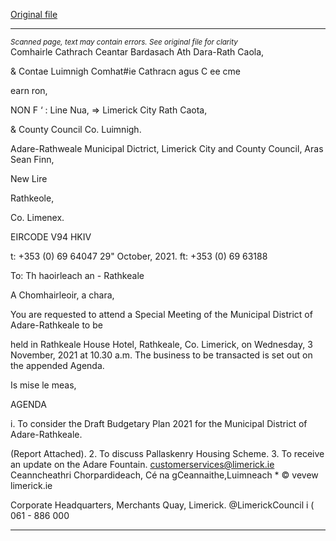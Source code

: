 [Original file](https://www.limerick.ie/sites/default/files/media/documents/2021-11/00-agenda-3rd-november-2021.pdf)

---
*<small>Scanned page, text may contain errors. See original file for clarity</small>*  
Comhairle Cathrach Ceantar Bardasach Ath Dara-Rath Caola,

& Contae Luimnigh Comhat#ie Cathracn agus C ee cme

earn ron,

NON F ‘ : Line Nua,
=> Limerick City Rath Caota,

& County Council Co. Luimnigh.

Adare-Rathweale Municipal Dictrict,
Limerick City and County Council,
Aras Sean Finn,

New Lire

Rathkeole,

Co. Limenex.

EIRCODE V94 HKIV

t: +353 (0) 69 64047
29" October, 2021. ft: +353 (0) 69 63188

To: Th haoirleach an \-
Rathkeale

A Chomhairleoir, a chara,

You are requested to attend a Special Meeting of the Municipal District of Adare-Rathkeale to be

held in Rathkeale House Hotel, Rathkeale, Co. Limerick, on Wednesday, 3 November, 2021 at
10.30 a.m. The business to be transacted is set out on the appended Agenda.

Is mise le meas,

AGENDA

i. To consider the Draft Budgetary Plan 2021 for the Municipal District of Adare-Rathkeale.

(Report Attached).
2. To discuss Pallaskenry Housing Scheme.
3. To receive an update on the Adare Fountain.
customerservices@limerick.ie
Ceanncheathri Chorpardideach, Cé na gCeannaithe,Luimneach * © vevew limerick.ie

Corporate Headquarters, Merchants Quay, Limerick. @LimerickCouncil
i ( 061 - 886 000


---

